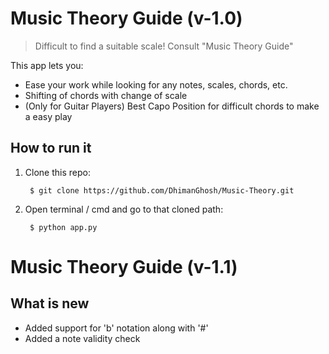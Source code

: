 # Music Theory Guide (v-1.0)
> Difficult to find a suitable scale! Consult "Music Theory Guide"

This app lets you:
- Ease your work while looking for any notes, scales, chords, etc.
- Shifting of chords with change of scale
- (Only for Guitar Players) Best Capo Position for difficult chords to make a easy play

## How to run it

1. Clone this repo:

		$ git clone https://github.com/DhimanGhosh/Music-Theory.git


2. Open terminal / cmd and go to that cloned path:

		$ python app.py

# Music Theory Guide (v-1.1)
## What is new
- Added support for 'b' notation along with '#'
- Added a note validity check
